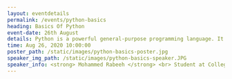 ```yaml
---
layout: eventdetails
permalink: /events/python-basics
heading: Basics Of Python
event-date: 26th August
details: Python is a powerful general-purpose programming language. It is used in web development, data science, creating software prototypes, and so on.
time: Aug 26, 2020 10:00:00
poster_path: /static/images/python-basics-poster.jpg
speaker_img_path: /static/images/python-basics-speaker.JPG
speaker_info: <strong> Mohammed Rabeeh </strong> <br> Student at College of Engineering, Trivandrum
---
```


